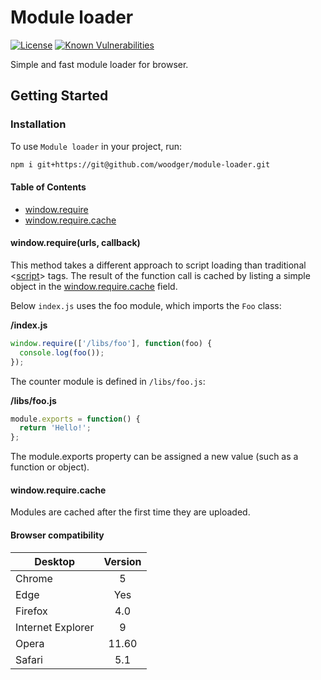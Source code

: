 # Module loader

[![License](https://img.shields.io/npm/l/express.svg)](https://github.com/woodger/harp/blob/master/LICENSE)
[![Known Vulnerabilities](https://snyk.io/test/github/woodger/module-loader/badge.svg?targetFile=package.json)](https://snyk.io/test/github/woodger/module-loader?targetFile=package.json)

Simple and fast module loader for browser.

## Getting Started

### Installation

To use `Module loader` in your project, run:

```bash
npm i git+https://git@github.com/woodger/module-loader.git
```

#### Table of Contents

* [window.require](#windowrequirepath)
* [window.require.cache](#windowrequirecache)

#### window.require(urls, callback)

This method takes a different approach to script loading than traditional <[script](https://developer.mozilla.org/en-US/docs/Web/HTML/Element/script)> tags.
The result of the function call is cached by listing a simple object in the [window.require.cache](#windowrequirepathcache) field.

Below `index.js` uses the foo module, which imports the `Foo` class:

**/index.js**

```js
window.require(['/libs/foo'], function(foo) {
  console.log(foo());
});
```

The counter module is defined in `/libs/foo.js`:

**/libs/foo.js**

```js
module.exports = function() {
  return 'Hello!';
};
```

The module.exports property can be assigned a new value (such as a function or object).

#### window.require.cache

Modules are cached after the first time they are uploaded.


#### Browser compatibility

| Desktop           | Version |
|-------------------|:-------:|
| Chrome            | 5       |
| Edge              | Yes     |
| Firefox           | 4.0     |
| Internet Explorer | 9       |
| Opera             | 11.60   |
| Safari            | 5.1     |
